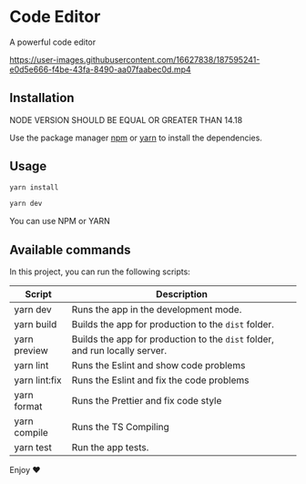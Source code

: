# Code Editor

A powerful code editor


https://user-images.githubusercontent.com/16627838/187595241-e0d5e666-f4be-43fa-8490-aa07faabec0d.mp4


## Installation
NODE VERSION SHOULD BE EQUAL OR GREATER THAN 14.18

Use the package manager [npm](https://www.npmjs.com/) or [yarn](https://yarnpkg.com/) to install the dependencies.


## Usage

```bash
yarn install

yarn dev
```

You can use NPM or YARN

## Available commands

<p>In this project, you can run the following scripts:</p>

| Script        | Description                                                                 |
| ------------- | --------------------------------------------------------------------------- |
| yarn dev      | Runs the app in the development mode.                                       |
| yarn build    | Builds the app for production to the `dist` folder.                         |
| yarn preview  | Builds the app for production to the `dist` folder, and run locally server. |
| yarn lint     | Runs the Eslint and show code problems                                      |
| yarn lint:fix | Runs the Eslint and fix the code problems                                   |
| yarn format   | Runs the Prettier and fix code style                                        |
| yarn compile  | Runs the TS Compiling                                                       |
| yarn test     | Run the app tests.                                                          |


Enjoy ❤️
